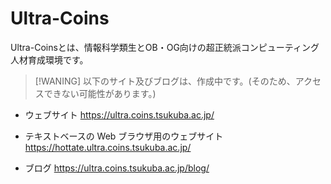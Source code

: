 # Ultra-Coins

Ultra-Coinsとは、情報科学類生とOB・OG向けの超正統派コンピューティング人材育成環境です。

> [!WANING]
> 以下のサイト及びブログは、作成中です。(そのため、アクセスできない可能性があります。)

- ウェブサイト
  https://ultra.coins.tsukuba.ac.jp/

- テキストベースの Web ブラウザ用のウェブサイト
  https://hottate.ultra.coins.tsukuba.ac.jp/

- ブログ
  https://ultra.coins.tsukuba.ac.jp/blog/

